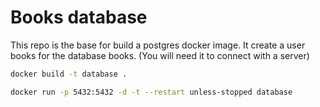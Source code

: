 # Books database

This repo is the base for build a postgres docker image.
It create a user books for the database books. (You will need it to connect with a server)

```sh
docker build -t database .
```

```sh
docker run -p 5432:5432 -d -t --restart unless-stopped database
```
